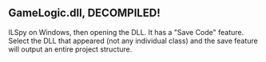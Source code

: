 ## GameLogic.dll, DECOMPILED!

ILSpy on Windows, then opening the DLL. It has a "Save Code" feature. Select the
DLL that appeared (not any individual class) and the save feature will output
an entire project structure.
